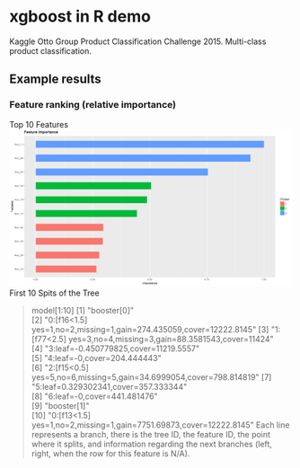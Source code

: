 # xgboost in R demo <br/>
Kaggle Otto Group Product Classification Challenge 2015. Multi-class product classification.

## Example results <br/>
### Feature ranking (relative importance) <br/>
Top 10 Features
![](img/top10.png)
First 10 Spits of the Tree
> model[1:10]
 [1] "booster[0]"                                                       
 [2] "0:[f16<1.5] yes=1,no=2,missing=1,gain=274.435059,cover=12222.8145"
 [3] "1:[f77<2.5] yes=3,no=4,missing=3,gain=88.3581543,cover=11424"     
 [4] "3:leaf=-0.450779825,cover=11219.5557"                             
 [5] "4:leaf=-0,cover=204.444443"                                       
 [6] "2:[f15<0.5] yes=5,no=6,missing=5,gain=34.6999054,cover=798.814819"
 [7] "5:leaf=0.329302341,cover=357.333344"                              
 [8] "6:leaf=-0,cover=441.481476"                                       
 [9] "booster[1]"                                                       
[10] "0:[f13<1.5] yes=1,no=2,missing=1,gain=7751.69873,cover=12222.8145"
Each line represents a branch, there is the tree ID, the feature ID, the point where it splits, and information regarding the next branches (left, right, when the row for this feature is N/A).
